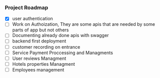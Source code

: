 ### Project Roadmap

- [x] user authentication
- [ ] Work on Authoization, They are some apis that are needed by some parts of app but not others
- [ ] Documenting already done apis with swagger
- [ ] backend first deployment
- [ ] customer recording on entrance
- [ ] Service Payment Proccessing and Managments
- [ ] User reviews Managment
- [ ] Hotels properties Managment
- [ ] Employees management
